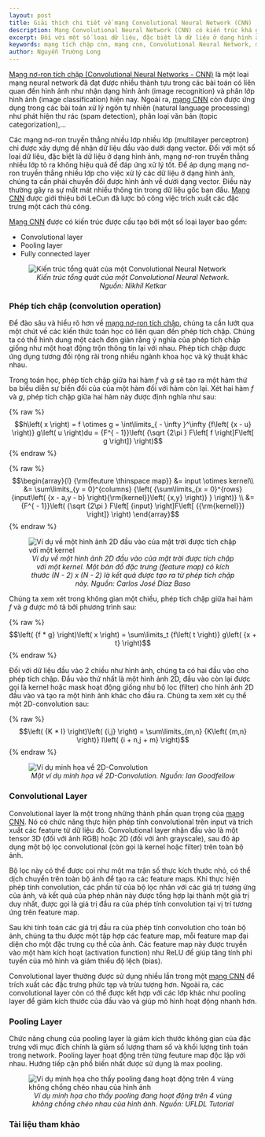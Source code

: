```yaml
---
layout: post
title: Giải thích chi tiết về mạng Convolutional Neural Network (CNN)
description: Mạng Convolutional Neural Network (CNN) có kiến trúc khá giống một mạng nơ-ron truyền thẳng thông thường, bao gồm các nơ-ron có khả năng tự tối ưu hóa thông qua quá trình huấn luyện.
excerpt: Đối với một số loại dữ liệu, đặc biệt là dữ liệu ở dạng hình ảnh, mạng nơ-ron truyền thẳng nhiều lớp tỏ ra không hiệu quả để đáp ứng xử lý tốt. Để áp dụng mạng nơ-ron truyền thẳng nhiều lớp cho việc xử lý các dữ liệu ở dạng hình ảnh, chúng ta cần phải chuyển đổi được hình ảnh về dưới dạng vector.
keywords: mạng tích chập cnn, mạng cnn, Convolutional Neural Network, mạng Convolutional Neural Network, mạng nơ-ron tích chập CNN, mạng nơ-ron tích chập, mạng tích chập
author: Nguyễn Trường Long
---
```


[Mạng nơ-ron tích chập (Convolutional Neural Networks - CNN)](https://nguyentruonglong.net/giai-thich-chi-tiet-ve-mang-convolutional-neural-network-cnn.html) là một loại mạng neural network đã đạt được nhiều thành tựu trong các bài toán có liên quan đến hình ảnh như nhận dạng hình ảnh (image recognition) và phân lớp hình ảnh (image classification) hiện nay. Ngoài ra, [mạng CNN](https://nguyentruonglong.net/giai-thich-chi-tiet-ve-mang-convolutional-neural-network-cnn.html) còn được ứng dụng trong các bài toán xử lý ngôn tự nhiên (natural language processing) như phát hiện thư rác (spam detection), phân loại văn bản (topic categorization),...

Các mạng nơ-ron truyền thẳng nhiều lớp nhiều lớp (multilayer perceptron) chỉ được xây dựng để nhận dữ liệu đầu vào dưới dạng vector. Đối với một số loại dữ liệu, đặc biệt là dữ liệu ở dạng hình ảnh, mạng nơ-ron truyền thẳng nhiều lớp tỏ ra không hiệu quả để đáp ứng xử lý tốt. Để áp dụng mạng nơ-ron truyền thẳng nhiều lớp cho việc xử lý các dữ liệu ở dạng hình ảnh, chúng ta cần phải chuyển đổi được hình ảnh về dưới dạng vector. Điều này thường gây ra sự mất mát nhiều thông tin trong dữ liệu gốc ban đầu. [Mạng CNN](https://nguyentruonglong.net/giai-thich-chi-tiet-ve-mang-convolutional-neural-network-cnn.html) được giới thiệu bởi LeCun đã lược bỏ công việc trích xuất các đặc trưng một cách thủ công.

[Mạng CNN](https://nguyentruonglong.net/giai-thich-chi-tiet-ve-mang-convolutional-neural-network-cnn.html) được có kiến trúc được cấu tạo bởi một số loại layer bao gồm:
- Convolutional layer
- Pooling layer
- Fully connected layer

<figure class="image">
  <img src="https://nguyentruonglong.net/images/CompleteCNNArchitecture.png" alt="Kiến trúc tổng quát của một Convolutional Neural Network">
  <figcaption><center><i>Kiến trúc tổng quát của một Convolutional Neural Network. Nguồn: Nikhil Ketkar</i></center></figcaption>
</figure>

### Phép tích chập (convolution operation)

Để đào sâu và hiểu rõ hơn về [mạng nơ-ron tích chập](https://nguyentruonglong.net/giai-thich-chi-tiet-ve-mang-convolutional-neural-network-cnn.html), chúng ta cần lướt qua một chút về các kiến thức toán học có liên quan đến phép tích chập. Chúng ta có thể hình dung một cách đơn giản rằng ý nghĩa của phép tích chập giống như một hoạt động trộn thông tin lại với nhau. Phép tích chập được ứng dụng tương đối rộng rãi trong nhiều ngành khoa học và kỹ thuật khác nhau.

Trong toán học, phép tích chập giữa hai hàm $f$ và $g$ sẽ tạo ra một hàm thứ ba biểu diễn sự biến đổi của của một hàm đối với hàm còn lại. Xét hai hàm $f$ và $g$, phép tích chập giữa hai hàm này được định nghĩa như sau:

{% raw %}
$$h\left( x \right) = f \otimes g = \int\limits_{ - \infty }^\infty  {f\left( {x - u} \right)} g\left( u \right)du = {F^{ - 1}}\left( {\sqrt {2\pi } F\left[ f \right]F\left[ g \right]} \right)$$
{% endraw %}

{% raw %}
$$\begin{array}{l}
{\rm{feuture \thinspace map}} &= input \otimes kernel\\
&= \sum\limits_{y = 0}^{columns} {\left( {\sum\limits_{x = 0}^{rows} {input\left( {x - a,y - b} \right){\rm{kernel}}\left( {x,y} \right)} } \right)} \\
&= {F^{ - 1}}\left( {\sqrt {2\pi } F\left[ {input} \right]F\left[ {{\rm{kernel}}} \right]} \right)
\end{array}$$
{% endraw %}

<figure class="image">
  <img src="https://nguyentruonglong.net/images/ConvolutionKernel.png" alt="Ví dụ về một hình ảnh 2D đầu vào của mặt trời được tích chập với một kernel">
  <figcaption><center><i>Ví dụ về một hình ảnh 2D đầu vào của mặt trời được tích chập với một kernel. Một bản đồ đặc trưng (feature map) có kích thước (N - 2) x (N - 2) là kết quả được tạo ra từ phép tích chập này. Nguồn: Carlos José Díaz Baso</i></center></figcaption>
</figure>

Chúng ta xem xét trong không gian một chiều, phép tích chập giữa hai hàm $f$ và $g$ được mô tả bởi phương trình sau:

{% raw %}
$$\left( {f * g} \right)\left( x \right) = \sum\limits_t {f\left( t \right)} g\left( {x + t} \right)$$
{% endraw %}

Đối với dữ liệu đầu vào 2 chiều như hình ảnh, chúng ta có hai đầu vào cho phép tích chập. Đầu vào thứ nhất là một hình ảnh 2D, đầu vào còn lại được gọi là kernel hoặc mask hoạt động giống như bộ lọc (filter) cho hình ảnh 2D đầu vào và tạo ra một hình ảnh khác cho đầu ra. Chúng ta xem xét cụ thể một 2D-convolution sau:

{% raw %}
$$\left( {K * I} \right)\left( {i,j} \right) = \sum\limits_{m,n} {K\left( {m,n} \right)} I\left( {i + n,j + m} \right)$$
{% endraw %}

<figure class="image">
  <img src="https://nguyentruonglong.net/images/2DConvolution.png" alt="Ví dụ minh họa về 2D-Convolution">
  <figcaption><center><i>Một ví dụ minh họa về 2D-Convolution. Nguồn: Ian Goodfellow</i></center></figcaption>
</figure>

### Convolutional Layer

Convolutional layer là một trong những thành phần quan trọng của [mạng CNN](https://nguyentruonglong.net/giai-thich-chi-tiet-ve-mang-convolutional-neural-network-cnn.html). Nó có chức năng thực hiện phép tính convolutional trên input và trích xuất các feature từ dữ liệu đó. Convolutional layer nhận đầu vào là một tensor 3D (đối với ảnh RGB) hoặc 2D (đối với ảnh grayscale), sau đó áp dụng một bộ lọc convolutional (còn gọi là kernel hoặc filter) trên toàn bộ ảnh.

Bộ lọc này có thể được coi như một ma trận số thực kích thước nhỏ, có thể dịch chuyển trên toàn bộ ảnh để tạo ra các feature maps. Khi thực hiện phép tính convolution, các phần tử của bộ lọc nhân với các giá trị tương ứng của ảnh, và kết quả của phép nhân này được tổng hợp lại thành một giá trị duy nhất, được gọi là giá trị đầu ra của phép tính convolution tại vị trí tương ứng trên feature map.

Sau khi tính toán các giá trị đầu ra của phép tính convolution cho toàn bộ ảnh, chúng ta thu được một tập hợp các feature map, mỗi feature map đại diện cho một đặc trưng cụ thể của ảnh. Các feature map này được truyền vào một hàm kích hoạt (activation function) như ReLU để giúp tăng tính phi tuyến của mô hình và giảm thiểu độ lệch (bias).

Convolutional layer thường được sử dụng nhiều lần trong một [mạng CNN](https://nguyentruonglong.net/giai-thich-chi-tiet-ve-mang-convolutional-neural-network-cnn.html) để trích xuất các đặc trưng phức tạp và trừu tượng hơn. Ngoài ra, các convolutional layer còn có thể được kết hợp với các lớp khác như pooling layer để giảm kích thước của đầu vào và giúp mô hình hoạt động nhanh hơn.

### Pooling Layer

Chức năng chung của pooling layer là giảm kích thước không gian của đặc trưng với mục đích chính là giảm số lượng tham số và khối lượng tính toán trong network. Pooling layer hoạt động trên từng feuture map độc lập với nhau. Hướng tiếp cận phổ biến nhất được sử dụng là max pooling.

<figure class="image">
  <img src="https://nguyentruonglong.net/images/PoolingSchematic.gif" alt="Ví dụ minh họa cho thấy pooling đang hoạt động trên 4 vùng không chồng chéo nhau của hình ảnh">
  <figcaption><center><i>Ví dụ minh họa cho thấy pooling đang hoạt động trên 4 vùng không chồng chéo nhau của hình ảnh. Nguồn: UFLDL Tutorial</i></center></figcaption>
</figure>

### Tài liệu tham khảo
